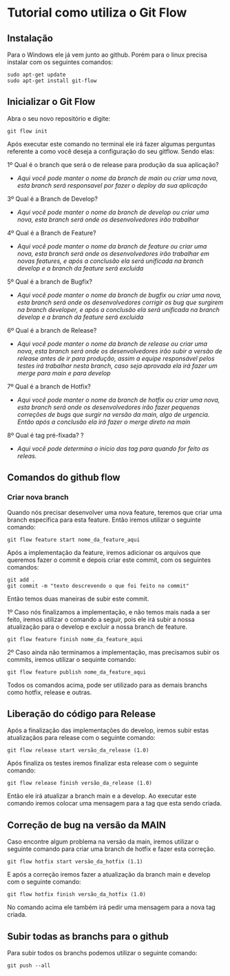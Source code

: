 # Tutorial como utiliza o Git Flow

## Instalação

Para o Windows ele já vem junto ao github. Porém para o linux precisa instalar com os seguintes comandos:

```
sudo apt-get update 
sudo apt-get install git-flow
``` 

## Inicializar o Git Flow

Abra o seu novo repositório e digite:

``` git flow init ```

Após executar este comando no terminal ele irá fazer algumas perguntas referente a como você deseja a configuração do seu gitflow. Sendo elas:

1º Qual é o branch que será o de release para produção da sua aplicação? 
- *Aqui você pode manter o nome da branch de main ou criar uma nova, esta branch será responsavel por fazer o deploy da sua aplicação*

3º Qual é a Branch de Develop?
- *Aqui você pode manter o nome da branch de develop ou criar uma nova, esta branch será onde os desenvolvedores irão trabalhar*

4º Qual é a Branch de Feature?
- *Aqui você pode manter o nome da branch de feature ou criar uma nova, esta branch será onde os desenvolvedores irão trabalhar em novas features, e após a conclusão ela será unificada na branch develop e a branch da feature será excluida*

5º Qual é a branch de Bugfix?
- *Aqui você pode manter o nome da branch de bugfix ou criar uma nova, esta branch será onde os desenvolvedores corrigir os bug que surgirem na branch developer, e após a conclusão ela será unificada na branch develop e a branch da feature será excluida*

6º Qual é a branch de Release?
- *Aqui você pode manter o nome da branch de release ou criar uma nova, esta branch será onde os desenvolvedores irão subir a versão de release antes de ir para produção, assim a equipe responsável pelos testes irá trabalhar nesta branch, caso seja aprovada ela irá fazer um merge para main e para develop*

7º Qual é a branch de Hotfix?
- *Aqui você pode manter o nome da branch de hotfix ou criar uma nova, esta branch será onde os desenvolvedores irão fazer pequenas correções de bugs que surgir na versão da main, algo de urgencia. Então após a conclusão ela irá fazer o merge direto na main*

8º Qual é tag pré-fixada? ?
- *Aqui você pode determina o inicio das tag para quando for feito as releas.*

## Comandos do github flow

### Criar nova branch
Quando nós precisar desenvolver uma nova feature, teremos que criar uma branch especifica para esta feature. Então iremos utilizar o seguinte comando:

```
git flow feature start nome_da_feature_aqui
```

Após a implementação da feature, iremos adicionar os arquivos que queremos fazer o commit e depois criar este commit, com os seguintes comandos:

```
git add .
git commit -m "texto descrevendo o que foi feito no commit"
```

Então temos duas maneiras de subir este commit.

1º Caso nós finalizamos a implementação, e não temos mais nada a ser feito, iremos utilizar o comando a seguir, pois ele irá subir a nossa atualização para o develop e excluir a nossa branch de feature. 

```
git flow feature finish nome_da_feature_aqui
```

2º Caso ainda não terminamos a implementação, mas precisamos subir os commits, iremos utilizar o sequinte comando:

```
git flow feature publish nome_da_feature_aqui
```
Todos os comandos acima, pode ser utilizado para as demais branchs como hotfix, release e outras.

## Liberação do código para Release

Após a finalização das implementações do develop, iremos subir estas atualizaçãos para release com o seguinte comando:

```
git flow release start versão_da_release (1.0)
```

Após finaliza os testes iremos finalizar esta release com o seguinte comando:

```
git flow release finish versão_da_release (1.0)
```

Então ele irá atualizar a branch main e a develop. Ao executar este comando iremos colocar uma mensagem para a tag que esta sendo criada.

## Correção de bug na versão da MAIN

Caso encontre algum problema na versão da main, iremos utilizar o seguinte comando para criar uma branch de hotfix e fazer esta correção.

```
git flow hotfix start versão_da_hotfix (1.1)
```

E após a correção iremos fazer a atualização da branch main e develop com o seguinte comando:

```
git flow hotfix finish versão_da_hotfix (1.0)
```

No comando acima ele também irá pedir uma mensagem para a nova tag criada.

## Subir todas as branchs para o github

Para subir todos os branchs podemos utilizar o seguinte comando:

```
git push --all
```
